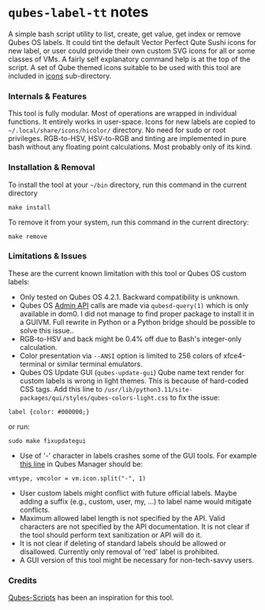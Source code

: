 # `qubes-label-tt` notes
A simple bash script utility to list, create, get value, get index or remove
Qubes OS labels. It could tint the default Vector Perfect Qute Sushi icons for
new label, or user could provide their own custom SVG icons for all or some
classes of VMs. A fairly self explanatory command help is at the top of the
script. A set of Qube themed icons suitable to be used with this tool are
included in [icons](../icons) sub-directory.

### Internals & Features
This tool is fully modular. Most of operations are wrapped in individual
functions. It entirely works in user-space. Icons for new labels are copied to
`~/.local/share/icons/hicolor/` directory. No need for sudo or root privileges.
RGB-to-HSV, HSV-to-RGB and tinting are implemented in pure bash without any
floating point calculations. Most probably only of its kind.

### Installation & Removal
To install the tool at your `~/bin` directory, run this command in the current
directory
```
make install
```
To remove it from your system, run this command in the current directory:
```
make remove
```

### Limitations & Issues
These are the current known limitation with this tool or Qubes OS custom labels:
- Only tested on Qubes OS 4.2.1. Backward compatibility is unknown.
- Qubes OS [Admin API](https://www.qubes-os.org/doc/admin-api/) calls are made
via `qubesd-query(1)` which is only available in dom0. I did not manage to find
proper package to install it in a GUIVM. Full rewrite in Python or a Python 
bridge should be possible to solve this issue..
- RGB-to-HSV and back might be 0.4% off due to Bash's integer-only calculation.
- Color presentation via `--ANSI` option is limited to 256 colors of 
xfce4-terminal or similar terminal emulators.
- Qubes OS Update GUI (`qubes-update-gui`) Qube name text render for custom
labels is wrong in light themes. This is because of hard-coded CSS tags. Add this
line to `/usr/lib/python3.11/site-packages/qui/styles/qubes-colors-light.css`
to fix the issue:
```
label {color: #000000;}
```
or run:
```
sudo make fixupdategui
```
- Use of '-' character in labels crashes some of the GUI tools. For example
[this line](https://github.com/QubesOS/qubes-manager/blob/main/qubesmanager/qube_manager.py#L479)
in Qubes Manager should be:
```
vmtype, vmcolor = vm.icon.split("-", 1)
```
- User custom labels might conflict with future official labels. Maybe adding
a suffix (e.g., custom, user, my, ...) to label name would mitigate conflicts.
- Maximum allowed label length is not specified by the API. Valid characters are
not specified by the API documentation. It is not clear if the tool should
perform text sanitization or API will do it.
- It is not clear if deleting of standard labels should be allowed or
disallowed. Currently only removal of 'red' label is prohibited.
- A GUI version of this tool might be necessary for non-tech-savvy users.

### Credits
[Qubes-Scripts](https://github.com/Willy-JL/Qubes-Scripts)
has been an inspiration for this tool.

